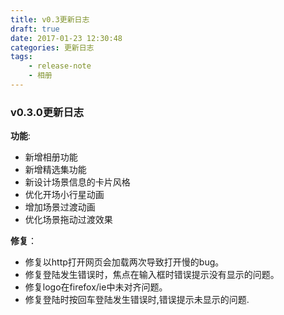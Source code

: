 ```yaml
---
title: v0.3更新日志
draft: true
date: 2017-01-23 12:30:48
categories: 更新日志
tags: 
    - release-note
    - 相册
---
```


### v0.3.0更新日志

**功能**:

* 新增相册功能
* 新增精选集功能
* 新设计场景信息的卡片风格
* 优化开场小行星动画
* 增加场景过渡动画
* 优化场景拖动过渡效果

**修复**：

* 修复以http打开网页会加载两次导致打开慢的bug。
* 修复登陆发生错误时，焦点在输入框时错误提示没有显示的问题。
* 修复logo在firefox/ie中未对齐问题。
* 修复登陆时按回车登陆发生错误时,错误提示未显示的问题.

